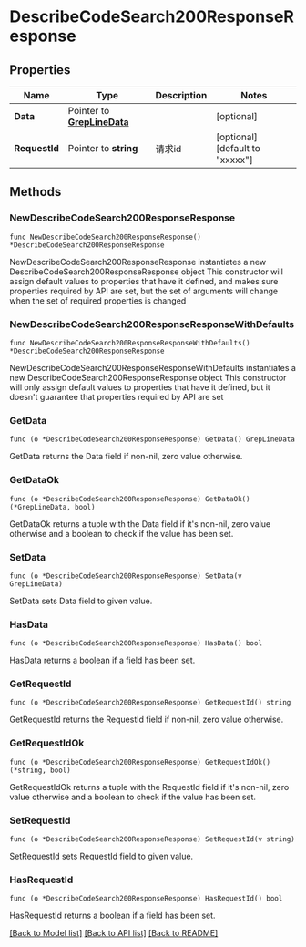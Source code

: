 # DescribeCodeSearch200ResponseResponse

## Properties

Name | Type | Description | Notes
------------ | ------------- | ------------- | -------------
**Data** | Pointer to [**GrepLineData**](GrepLineData.md) |  | [optional] 
**RequestId** | Pointer to **string** | 请求id | [optional] [default to "xxxxx"]

## Methods

### NewDescribeCodeSearch200ResponseResponse

`func NewDescribeCodeSearch200ResponseResponse() *DescribeCodeSearch200ResponseResponse`

NewDescribeCodeSearch200ResponseResponse instantiates a new DescribeCodeSearch200ResponseResponse object
This constructor will assign default values to properties that have it defined,
and makes sure properties required by API are set, but the set of arguments
will change when the set of required properties is changed

### NewDescribeCodeSearch200ResponseResponseWithDefaults

`func NewDescribeCodeSearch200ResponseResponseWithDefaults() *DescribeCodeSearch200ResponseResponse`

NewDescribeCodeSearch200ResponseResponseWithDefaults instantiates a new DescribeCodeSearch200ResponseResponse object
This constructor will only assign default values to properties that have it defined,
but it doesn't guarantee that properties required by API are set

### GetData

`func (o *DescribeCodeSearch200ResponseResponse) GetData() GrepLineData`

GetData returns the Data field if non-nil, zero value otherwise.

### GetDataOk

`func (o *DescribeCodeSearch200ResponseResponse) GetDataOk() (*GrepLineData, bool)`

GetDataOk returns a tuple with the Data field if it's non-nil, zero value otherwise
and a boolean to check if the value has been set.

### SetData

`func (o *DescribeCodeSearch200ResponseResponse) SetData(v GrepLineData)`

SetData sets Data field to given value.

### HasData

`func (o *DescribeCodeSearch200ResponseResponse) HasData() bool`

HasData returns a boolean if a field has been set.

### GetRequestId

`func (o *DescribeCodeSearch200ResponseResponse) GetRequestId() string`

GetRequestId returns the RequestId field if non-nil, zero value otherwise.

### GetRequestIdOk

`func (o *DescribeCodeSearch200ResponseResponse) GetRequestIdOk() (*string, bool)`

GetRequestIdOk returns a tuple with the RequestId field if it's non-nil, zero value otherwise
and a boolean to check if the value has been set.

### SetRequestId

`func (o *DescribeCodeSearch200ResponseResponse) SetRequestId(v string)`

SetRequestId sets RequestId field to given value.

### HasRequestId

`func (o *DescribeCodeSearch200ResponseResponse) HasRequestId() bool`

HasRequestId returns a boolean if a field has been set.


[[Back to Model list]](../README.md#documentation-for-models) [[Back to API list]](../README.md#documentation-for-api-endpoints) [[Back to README]](../README.md)


